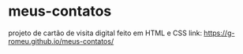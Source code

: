 # meus-contatos
projeto de cartão de visita digital feito em HTML e CSS
link: https://g-romeu.github.io/meus-contatos/

